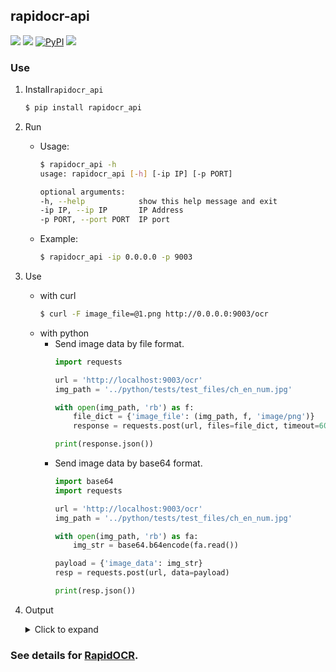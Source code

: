 ## rapidocr-api
<p>
    <a href=""><img src="https://img.shields.io/badge/Python->=3.7,<=3.10-aff.svg"></a>
    <a href=""><img src="https://img.shields.io/badge/OS-Linux%2C%20Win%2C%20Mac-pink.svg"></a>
    <a href="https://pypi.org/project/rapidocr-api/"><img alt="PyPI" src="https://img.shields.io/pypi/v/rapidocr-api"></a>
    <a href="https://pepy.tech/project/rapidocr_api"><img src="https://static.pepy.tech/personalized-badge/rapidocr_api?period=total&units=abbreviation&left_color=grey&right_color=blue&left_text=Downloads"></a>
</p>

### Use
1. Install`rapidocr_api`
   ```bash
   $ pip install rapidocr_api
   ```
2. Run
   - Usage:
       ```bash
       $ rapidocr_api -h
       usage: rapidocr_api [-h] [-ip IP] [-p PORT]

       optional arguments:
       -h, --help            show this help message and exit
       -ip IP, --ip IP       IP Address
       -p PORT, --port PORT  IP port
       ```
   - Example:
       ```bash
       $ rapidocr_api -ip 0.0.0.0 -p 9003
       ```
3. Use
    - with curl
        ```bash
        $ curl -F image_file=@1.png http://0.0.0.0:9003/ocr
        ```
    - with python
      - Send image data by file format.
          ```python
          import requests

          url = 'http://localhost:9003/ocr'
          img_path = '../python/tests/test_files/ch_en_num.jpg'

          with open(img_path, 'rb') as f:
              file_dict = {'image_file': (img_path, f, 'image/png')}
              response = requests.post(url, files=file_dict, timeout=60)

          print(response.json())
          ```
      - Send image data by base64 format.
          ```python
          import base64
          import requests

          url = 'http://localhost:9003/ocr'
          img_path = '../python/tests/test_files/ch_en_num.jpg'

          with open(img_path, 'rb') as fa:
              img_str = base64.b64encode(fa.read())

          payload = {'image_data': img_str}
          resp = requests.post(url, data=payload)

          print(resp.json())
          ```
4. Output
    <details>
    <summary>Click to expand</summary>

    ```json
    {
        "0": {
            "rec_txt": "香港深圳抽血，",
            "dt_boxes": [
                [265, 18],
                [472, 231],
                [431, 271],
                [223, 59]
            ],
            "score": "0.8175641223788261"
        },
        "1": {
            "rec_txt": "专业查性别",
            "dt_boxes": [
                [388, 15],
                [636, 257],
                [587, 307],
                [339, 65]
            ],
            "score": "0.8293875356515249"
        },
        "2": {
            "rec_txt": "专业鉴定B超单",
            "dt_boxes": [
                [215, 84],
                [509, 413],
                [453, 463],
                [159, 134]
            ],
            "score": "0.8626169338822365"
        },
        "3": {
            "rec_txt": "b超仪器查性别",
            "dt_boxes": [
                [128, 135],
                [430, 478],
                [366, 534],
                [64, 192]
            ],
            "score": "0.8449362441897392"
        },
        "4": {
            "rec_txt": "加微信eee",
            "dt_boxes": [
                [58, 189],
                [268, 450],
                [209, 498],
                [0, 236]
            ],
            "score": "0.8176911813872201"
        },
        "5": {
            "rec_txt": "可邮寄",
            "dt_boxes": [
                [493, 261],
                [617, 384],
                [577, 423],
                [454, 300]
            ],
            "score": "0.7494261413812637"
        }
    }
    ```
    </details>


### See details for [RapidOCR](https://github.com/RapidAI/RapidOCR/tree/main/ocrweb).